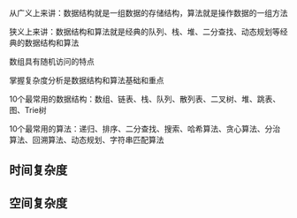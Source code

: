 
从广义上来讲：数据结构就是一组数据的存储结构，算法就是操作数据的一组方法

狭义上来讲：数据结构和算法就是经典的队列、栈、堆、二分查找、动态规划等经典的数据结构和算法

数组具有随机访问的特点

掌握复杂度分析是数据结构和算法基础和重点

10个最常用的数据结构：数组、链表、栈、队列、散列表、二叉树、堆、跳表、图、Trie树

10个最常用的算法：递归、排序、二分查找、搜索、哈希算法、贪心算法、分治算法、回溯算法、动态规划、字符串匹配算法


## 时间复杂度

## 空间复杂度